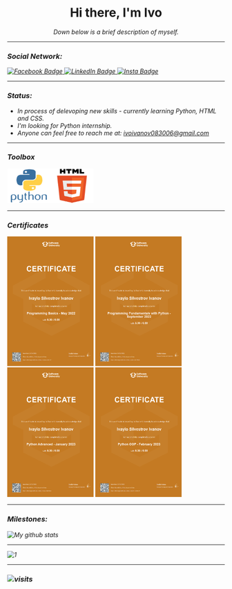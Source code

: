 <h1 align="center"><b> Hi there, I'm Ivo </b> </h1>

<p align="center"><i> Down below is a brief description of myself. </p>

---

### Social Network:

<div id="badges">
    <a href="https://www.facebook.com/ivo.silvestrov.9519/">
    <img src="https://img.shields.io/badge/Facebook-%231877F2.svg?style=for-the-badge&logo=Facebook&logoColor=white" alt="Facebook Badge"/>
  </a>
  <a href="https://www.linkedin.com/in/ivoivanov083006">
    <img src="https://img.shields.io/badge/LinkedIn-blue?style=for-the-badge&logo=linkedin&logoColor=white" alt="LinkedIn Badge"/>
  </a>
 <a href="https://www.instagram.com/ivosilvestrov">
    <img src="https://img.shields.io/badge/Instagram-E4405F?style=for-the-badge&logo=instagram&logoColor=white" alt="Insta Badge"/>
  </a>
</div>

---

### Status:
- In process of delevoping new skills - currently learning Python, HTML and CSS.
- I'm looking for Python internship.
- Anyone can feel free to reach me at: ivoivanov083006@gmail.com

---

### Toolbox

<img src="https://github.com/devicons/devicon/blob/master/icons/python/python-original-wordmark.svg" alt="Python Logo" width="100" height="80"><img src="https://github.com/devicons/devicon/blob/master/icons/html5/html5-original-wordmark.svg" alt="HMLT5 Logo" width="100" height="80">

---

### Certificates

<div class="certificates">
    <img src="https://github.com/ivoivanov0830006/0.0.Certification/blob/main/CertificatePythonBASICS.jpg" width="200" height="300" margin-right"10">
    <img src="https://github.com/ivoivanov0830006/0.0.Certification/blob/main/CertificatePythonFUNDAMENTALS.jpg" width="200" height="300">   
    <img src="https://github.com/ivoivanov0830006/0.0.Certification/blob/main/CertificatePythonADVANCED.jpg" width="200" height="300">  
    <img src="https://github.com/ivoivanov0830006/0.0.Certification/blob/main/CertificatePythonOOP.jpg" width="200" height="300">
</div>

---

### Milestones:

<img align="center" src="https://github-readme-streak-stats.herokuapp.com?user=ivoivanov0830006&theme=horizon&hide_border=true&date_format=M%20j%5B%2C%20Y%5D" alt="My github stats" />

---

![1](https://user-images.githubusercontent.com/108527062/191570509-5bf32ec9-5719-4a6c-8808-9da825b27ca7.png)

---

### ![visits](https://komarev.com/ghpvc/?username=ivoivanov083006)
